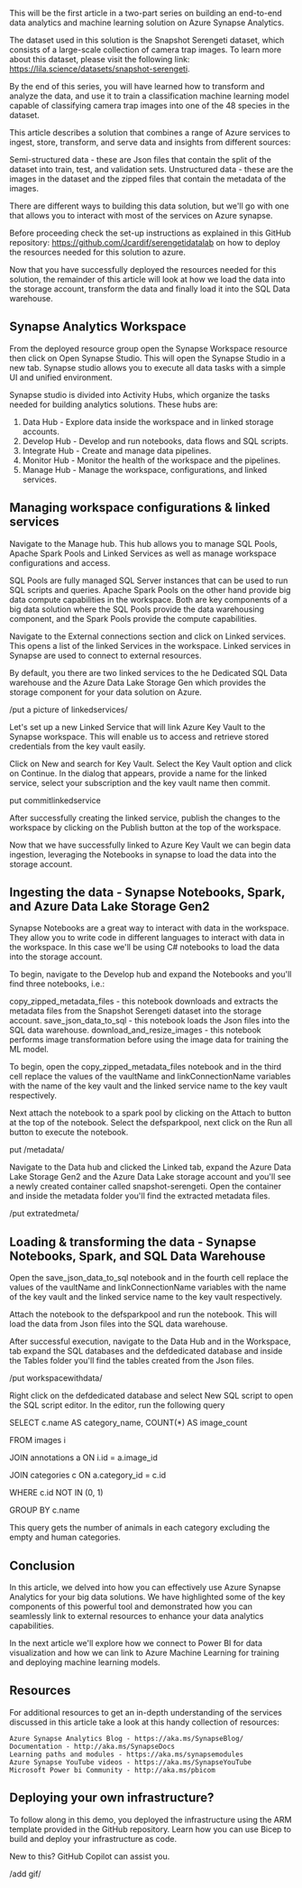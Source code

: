 This will be the first article in a two-part series on building an end-to-end data analytics and machine learning solution on Azure Synapse Analytics.

 

The dataset used in this solution is the Snapshot Serengeti dataset, which consists of a large-scale collection of camera trap images. To learn more about this dataset, please visit the following link: https://lila.science/datasets/snapshot-serengeti.

 

By the end of this series, you will have learned how to transform and analyze the data, and use it to train a classification machine learning model capable of classifying camera trap images into one of the 48 species in the dataset.

 

This article describes a solution that combines a range of Azure services to ingest, store, transform, and serve data and insights from different sources:

Semi-structured data - these are Json files that contain the split of the dataset into train, test, and validation sets.
Unstructured data - these are the images in the dataset and the zipped files that contain the metadata of the images.


There are different ways to building this data solution, but we'll go with one that allows you to interact with most of the services on Azure synapse.

 

Before proceeding check the set-up instructions as explained in this GitHub repository: https://github.com/Jcardif/serengetidatalab on how to deploy the resources needed for this solution to azure.

 

Now that you have successfully deployed the resources needed for this solution, the remainder of this article will look at how we load the data into the storage account, transform the data and finally load it into the SQL Data warehouse.

## Synapse Analytics Workspace

From the deployed resource group open the Synapse Workspace resource then click on Open Synapse Studio. This will open the Synapse Studio in a new tab. Synapse studio allows you to execute all data tasks with a simple UI and unified environment.

 

Synapse studio is divided into Activity Hubs, which organize the tasks needed for building analytics solutions. These hubs are:

1. Data Hub - Explore data inside the workspace and in linked storage accounts.
2. Develop Hub - Develop and run notebooks, data flows and SQL scripts.
3. Integrate Hub - Create and manage data pipelines.
4. Monitor Hub - Monitor the health of the workspace and the pipelines.
5. Manage Hub - Manage the workspace, configurations, and linked services.

## Managing workspace configurations & linked services
Navigate to the Manage hub. This hub allows you to manage SQL Pools, Apache Spark Pools and Linked Services as well as manage workspace configurations and access.

SQL Pools are fully managed SQL Server instances that can be used to run SQL scripts and queries. Apache Spark Pools on the other hand provide big data compute capabilities in the workspace. Both are key components of a big data solution where the SQL Pools provide the data warehousing component, and the Spark Pools provide the compute capabilities.

Navigate to the External connections section and click on Linked services. This opens a list of the linked Services in the workspace. Linked services in Synapse are used to connect to external resources.

By default, you there are two linked services to the he Dedicated SQL Data warehouse and the Azure Data Lake Storage Gen which provides the storage component for your data solution on Azure.

/put a picture of linkedservices/

Let's set up a new Linked Service that will link Azure Key Vault to the Synapse workspace. This will enable us to access and retrieve stored credentials from the key vault easily.

 

Click on New and search for Key Vault. Select the Key Vault option and click on Continue. In the dialog that appears, provide a name for the linked service, select your subscription and the key vault name then commit.

put commitlinkedservice

After successfully creating the linked service, publish the changes to the workspace by clicking on the Publish button at the top of the workspace.

 

Now that we have successfully linked to Azure Key Vault we can begin data ingestion, leveraging the Notebooks in synapse to load the data into the storage account.

## Ingesting the data - Synapse Notebooks, Spark, and Azure Data Lake Storage Gen2
Synapse Notebooks are a great way to interact with data in the workspace. They allow you to write code in different languages to interact with data in the workspace. In this case we'll be using C# notebooks to load the data into the storage account.

To begin, navigate to the Develop hub and expand the Notebooks and you'll find three notebooks, i.e.:

copy_zipped_metadata_files - this notebook downloads and extracts the metadata files from the Snapshot Serengeti dataset into the storage account.
save_json_data_to_sql - this notebook loads the Json files into the SQL data warehouse.
download_and_resize_images - this notebook performs image transformation before using the image data for training the ML model.
 
To begin, open the copy_zipped_metadata_files notebook and in the third cell replace the values of the vaultName and linkConnectionName variables with the name of the key vault and the linked service name to the key vault respectively.


Next attach the notebook to a spark pool by clicking on the Attach to button at the top of the notebook. Select the defsparkpool, next click on the Run all button to execute the notebook.

 put /metadata/

 Navigate to the Data hub and clicked the Linked tab, expand the Azure Data Lake Storage Gen2 and the Azure Data Lake storage account and you'll see a newly created container called snapshot-serengeti. Open the container and inside the metadata folder you'll find the extracted metadata files.

 /put extratedmeta/

 ## Loading & transforming the data - Synapse Notebooks, Spark, and SQL Data Warehouse

 Open the save_json_data_to_sql notebook and in the fourth cell replace the values of the vaultName and linkConnectionName variables with the name of the key vault and the linked service name to the key vault respectively.

 

Attach the notebook to the defsparkpool and run the notebook. This will load the data from Json files into the SQL data warehouse.

After successful execution, navigate to the Data Hub and in the Workspace, tab expand the SQL databases and the defdedicated database and inside the Tables folder you'll find the tables created from the Json files.

/put workspacewithdata/


Right click on the defdedicated database and select New SQL script to open the SQL script editor. In the editor, run the following query

SELECT c.name AS category_name, COUNT(*) AS image_count

FROM images i

JOIN annotations a ON i.id = a.image_id

JOIN categories c ON a.category_id = c.id

WHERE c.id NOT IN (0, 1)

GROUP BY c.name


This query gets the number of animals in each category excluding the empty and human categories.

## Conclusion
In this article, we delved into how you can effectively use Azure Synapse Analytics for your big data solutions. We have highlighted some of the key components of this powerful tool and demonstrated how you can seamlessly link to external resources to enhance your data analytics capabilities.

In the next article we'll explore how we connect to Power BI for data visualization and how we can link to Azure Machine Learning for training and deploying machine learning models. 


## Resources
For additional resources to get an in-depth understanding of the services discussed in this article take a look at this handy collection of resources:

    Azure Synapse Analytics Blog - https://aka.ms/SynapseBlog/
    Documentation - http://aka.ms/SynapseDocs
    Learning paths and modules - https://aka.ms/synapsemodules
    Azure Synapse YouTube videos - https://aka.ms/SynapseYouTube
    Microsoft Power bi Community - http://aka.ms/pbicom
 
## Deploying your own infrastructure?
To follow along in this demo, you deployed the infrastructure using the ARM template provided in the GitHub repository. Learn how you can use Bicep to build and deploy your infrastructure as code.

New to this? GitHub Copilot can assist you.

/add gif/